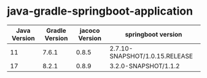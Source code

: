 # java-gradle-springboot-application


|Java Version   |Gradle Version |jacoco Version |springboot version|
|-----------    |-----------    |-----------    |-----------    |
|11|7.6.1|0.8.5|2.7.10-SNAPSHOT/1.0.15.RELEASE|
|17|8.2.1|0.8.9|3.2.0-SNAPSHOT/1.1.2|